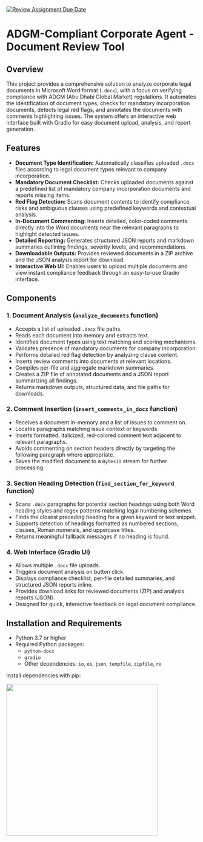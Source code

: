 [![Review Assignment Due Date](https://classroom.github.com/assets/deadline-readme-button-22041afd0340ce965d47ae6ef1cefeee28c7c493a6346c4f15d667ab976d596c.svg)](https://classroom.github.com/a/vgbm4cZ0)
# ADGM-Compliant Corporate Agent - Document Review Tool

## Overview

This project provides a comprehensive solution to analyze corporate legal documents in Microsoft Word format (`.docx`), with a focus on verifying compliance with ADGM (Abu Dhabi Global Market) regulations. It automates the identification of document types, checks for mandatory incorporation documents, detects legal red flags, and annotates the documents with comments highlighting issues. The system offers an interactive web interface built with Gradio for easy document upload, analysis, and report generation.

## Features

- **Document Type Identification:** Automatically classifies uploaded `.docx` files according to legal document types relevant to company incorporation.
- **Mandatory Document Checklist:** Checks uploaded documents against a predefined list of mandatory company incorporation documents and reports missing items.
- **Red Flag Detection:** Scans document contents to identify compliance risks and ambiguous clauses using predefined keywords and contextual analysis.
- **In-Document Commenting:** Inserts detailed, color-coded comments directly into the Word documents near the relevant paragraphs to highlight detected issues.
- **Detailed Reporting:** Generates structured JSON reports and markdown summaries outlining findings, severity levels, and recommendations.
- **Downloadable Outputs:** Provides reviewed documents in a ZIP archive and the JSON analysis report for download.
- **Interactive Web UI:** Enables users to upload multiple documents and view instant compliance feedback through an easy-to-use Gradio interface.

## Components

### 1. Document Analysis (`analyze_documents` function)

- Accepts a list of uploaded `.docx` file paths.
- Reads each document into memory and extracts text.
- Identifies document types using text matching and scoring mechanisms.
- Validates presence of mandatory documents for company incorporation.
- Performs detailed red flag detection by analyzing clause content.
- Inserts review comments into documents at relevant locations.
- Compiles per-file and aggregate markdown summaries.
- Creates a ZIP file of annotated documents and a JSON report summarizing all findings.
- Returns markdown outputs, structured data, and file paths for downloads.

### 2. Comment Insertion (`insert_comments_in_docx` function)

- Receives a document in-memory and a list of issues to comment on.
- Locates paragraphs matching issue context or keywords.
- Inserts formatted, italicized, red-colored comment text adjacent to relevant paragraphs.
- Avoids commenting on section headers directly by targeting the following paragraph where appropriate.
- Saves the modified document to a `BytesIO` stream for further processing.

### 3. Section Heading Detection (`find_section_for_keyword` function)

- Scans `.docx` paragraphs for potential section headings using both Word heading styles and regex patterns matching legal numbering schemes.
- Finds the closest preceding heading for a given keyword or text snippet.
- Supports detection of headings formatted as numbered sections, clauses, Roman numerals, and uppercase titles.
- Returns meaningful fallback messages if no heading is found.

### 4. Web Interface (Gradio UI)

- Allows multiple `.docx` file uploads.
- Triggers document analysis on button click.
- Displays compliance checklist, per-file detailed summaries, and structured JSON reports inline.
- Provides download links for reviewed documents (ZIP) and analysis reports (JSON).
- Designed for quick, interactive feedback on legal document compliance.

## Installation and Requirements

- Python 3.7 or higher
- Required Python packages:
  - `python-docx`
  - `gradio`
  - Other dependencies: `io`, `os`, `json`, `tempfile`, `zipfile`, `re`

Install dependencies with pip:

<img src="" width="400">
